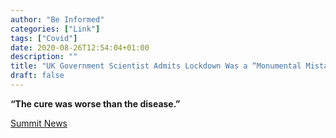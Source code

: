 ```yaml
---
author: "Be Informed"
categories: ["Link"]
tags: ["Covid"]
date: 2020-08-26T12:54:04+01:00
description: ""
title: "UK Government Scientist Admits Lockdown Was a “Monumental Mistake on a Global Scale"
draft: false
---
```


**“The cure was worse than the disease.”**

[Summit News](https://summit.news/2020/08/24/uk-government-scientist-admits-lockdown-was-a-monumental-mistake-on-a-global-scale/)